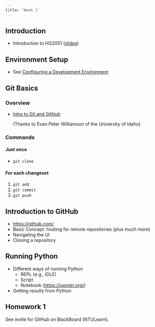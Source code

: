 ```yaml
---
title: 'Week 1'
---
```


## Introduction

* Introduction to HG2051 ([slides](static/intro.pdf))

## Environment Setup

* See [Configuring a Development Environment](environment-setup.html)

## Git Basics

### Overview

* [Intro to Git and GitHub](https://www.lib.uidaho.edu/media/workshops/UIdaho_git_workshop.pdf)

  (Thanks to Evan Peter Williamson of the University of Idaho)

### Commands

#### Just once

* `git clone`

#### For each changeset

1. `git add`
2. `git commit`
3. `git push`

## Introduction to GitHub

* <https://github.com/>
* Basic Concept: hosting for remote repositories (plus much more)
* Navigating the UI
* Cloning a repository

## Running Python

* Different ways of running Python
  - REPL (e.g., IDLE)
  - Script
  - Notebook (https://jupyter.org/)
* Getting results from Python

## Homework 1

See invite for GitHub on BlackBoard (NTULearn).

[vscode]: https://code.visualstudio.com/
[git]: https://git-scm.com/
[python]: https://www.python.org/
[GitHub]: https://github.com/
